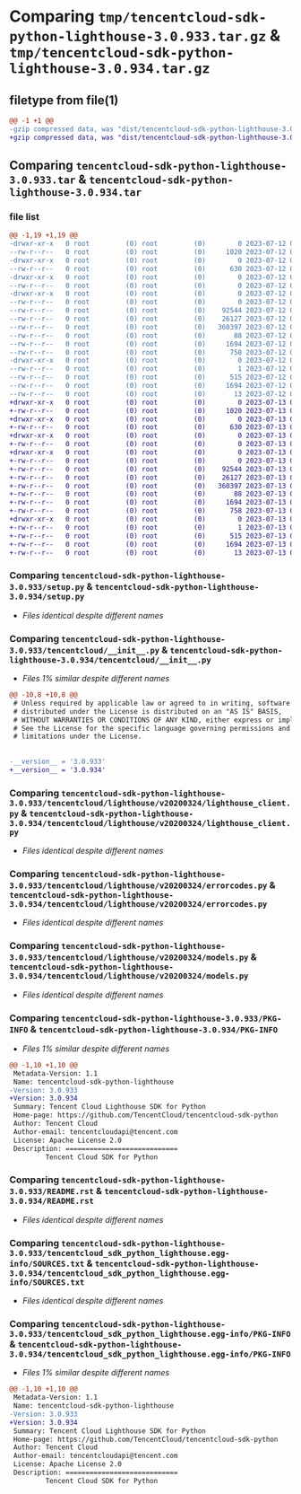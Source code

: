 # Comparing `tmp/tencentcloud-sdk-python-lighthouse-3.0.933.tar.gz` & `tmp/tencentcloud-sdk-python-lighthouse-3.0.934.tar.gz`

## filetype from file(1)

```diff
@@ -1 +1 @@
-gzip compressed data, was "dist/tencentcloud-sdk-python-lighthouse-3.0.933.tar", last modified: Wed Jul 12 00:32:54 2023, max compression
+gzip compressed data, was "dist/tencentcloud-sdk-python-lighthouse-3.0.934.tar", last modified: Thu Jul 13 00:25:21 2023, max compression
```

## Comparing `tencentcloud-sdk-python-lighthouse-3.0.933.tar` & `tencentcloud-sdk-python-lighthouse-3.0.934.tar`

### file list

```diff
@@ -1,19 +1,19 @@
-drwxr-xr-x   0 root         (0) root         (0)        0 2023-07-12 00:32:54.000000 tencentcloud-sdk-python-lighthouse-3.0.933/
--rw-r--r--   0 root         (0) root         (0)     1020 2023-07-12 00:32:54.000000 tencentcloud-sdk-python-lighthouse-3.0.933/setup.py
-drwxr-xr-x   0 root         (0) root         (0)        0 2023-07-12 00:32:54.000000 tencentcloud-sdk-python-lighthouse-3.0.933/tencentcloud/
--rw-r--r--   0 root         (0) root         (0)      630 2023-07-12 00:32:54.000000 tencentcloud-sdk-python-lighthouse-3.0.933/tencentcloud/__init__.py
-drwxr-xr-x   0 root         (0) root         (0)        0 2023-07-12 00:32:54.000000 tencentcloud-sdk-python-lighthouse-3.0.933/tencentcloud/lighthouse/
--rw-r--r--   0 root         (0) root         (0)        0 2023-07-12 00:32:54.000000 tencentcloud-sdk-python-lighthouse-3.0.933/tencentcloud/lighthouse/__init__.py
-drwxr-xr-x   0 root         (0) root         (0)        0 2023-07-12 00:32:54.000000 tencentcloud-sdk-python-lighthouse-3.0.933/tencentcloud/lighthouse/v20200324/
--rw-r--r--   0 root         (0) root         (0)        0 2023-07-12 00:32:54.000000 tencentcloud-sdk-python-lighthouse-3.0.933/tencentcloud/lighthouse/v20200324/__init__.py
--rw-r--r--   0 root         (0) root         (0)    92544 2023-07-12 00:32:54.000000 tencentcloud-sdk-python-lighthouse-3.0.933/tencentcloud/lighthouse/v20200324/lighthouse_client.py
--rw-r--r--   0 root         (0) root         (0)    26127 2023-07-12 00:32:54.000000 tencentcloud-sdk-python-lighthouse-3.0.933/tencentcloud/lighthouse/v20200324/errorcodes.py
--rw-r--r--   0 root         (0) root         (0)   360397 2023-07-12 00:32:54.000000 tencentcloud-sdk-python-lighthouse-3.0.933/tencentcloud/lighthouse/v20200324/models.py
--rw-r--r--   0 root         (0) root         (0)       88 2023-07-12 00:32:54.000000 tencentcloud-sdk-python-lighthouse-3.0.933/setup.cfg
--rw-r--r--   0 root         (0) root         (0)     1694 2023-07-12 00:32:54.000000 tencentcloud-sdk-python-lighthouse-3.0.933/PKG-INFO
--rw-r--r--   0 root         (0) root         (0)      758 2023-07-12 00:32:54.000000 tencentcloud-sdk-python-lighthouse-3.0.933/README.rst
-drwxr-xr-x   0 root         (0) root         (0)        0 2023-07-12 00:32:54.000000 tencentcloud-sdk-python-lighthouse-3.0.933/tencentcloud_sdk_python_lighthouse.egg-info/
--rw-r--r--   0 root         (0) root         (0)        1 2023-07-12 00:32:54.000000 tencentcloud-sdk-python-lighthouse-3.0.933/tencentcloud_sdk_python_lighthouse.egg-info/dependency_links.txt
--rw-r--r--   0 root         (0) root         (0)      515 2023-07-12 00:32:54.000000 tencentcloud-sdk-python-lighthouse-3.0.933/tencentcloud_sdk_python_lighthouse.egg-info/SOURCES.txt
--rw-r--r--   0 root         (0) root         (0)     1694 2023-07-12 00:32:54.000000 tencentcloud-sdk-python-lighthouse-3.0.933/tencentcloud_sdk_python_lighthouse.egg-info/PKG-INFO
--rw-r--r--   0 root         (0) root         (0)       13 2023-07-12 00:32:54.000000 tencentcloud-sdk-python-lighthouse-3.0.933/tencentcloud_sdk_python_lighthouse.egg-info/top_level.txt
+drwxr-xr-x   0 root         (0) root         (0)        0 2023-07-13 00:25:21.000000 tencentcloud-sdk-python-lighthouse-3.0.934/
+-rw-r--r--   0 root         (0) root         (0)     1020 2023-07-13 00:25:21.000000 tencentcloud-sdk-python-lighthouse-3.0.934/setup.py
+drwxr-xr-x   0 root         (0) root         (0)        0 2023-07-13 00:25:21.000000 tencentcloud-sdk-python-lighthouse-3.0.934/tencentcloud/
+-rw-r--r--   0 root         (0) root         (0)      630 2023-07-13 00:25:21.000000 tencentcloud-sdk-python-lighthouse-3.0.934/tencentcloud/__init__.py
+drwxr-xr-x   0 root         (0) root         (0)        0 2023-07-13 00:25:21.000000 tencentcloud-sdk-python-lighthouse-3.0.934/tencentcloud/lighthouse/
+-rw-r--r--   0 root         (0) root         (0)        0 2023-07-13 00:25:21.000000 tencentcloud-sdk-python-lighthouse-3.0.934/tencentcloud/lighthouse/__init__.py
+drwxr-xr-x   0 root         (0) root         (0)        0 2023-07-13 00:25:21.000000 tencentcloud-sdk-python-lighthouse-3.0.934/tencentcloud/lighthouse/v20200324/
+-rw-r--r--   0 root         (0) root         (0)        0 2023-07-13 00:25:21.000000 tencentcloud-sdk-python-lighthouse-3.0.934/tencentcloud/lighthouse/v20200324/__init__.py
+-rw-r--r--   0 root         (0) root         (0)    92544 2023-07-13 00:25:21.000000 tencentcloud-sdk-python-lighthouse-3.0.934/tencentcloud/lighthouse/v20200324/lighthouse_client.py
+-rw-r--r--   0 root         (0) root         (0)    26127 2023-07-13 00:25:21.000000 tencentcloud-sdk-python-lighthouse-3.0.934/tencentcloud/lighthouse/v20200324/errorcodes.py
+-rw-r--r--   0 root         (0) root         (0)   360397 2023-07-13 00:25:21.000000 tencentcloud-sdk-python-lighthouse-3.0.934/tencentcloud/lighthouse/v20200324/models.py
+-rw-r--r--   0 root         (0) root         (0)       88 2023-07-13 00:25:21.000000 tencentcloud-sdk-python-lighthouse-3.0.934/setup.cfg
+-rw-r--r--   0 root         (0) root         (0)     1694 2023-07-13 00:25:21.000000 tencentcloud-sdk-python-lighthouse-3.0.934/PKG-INFO
+-rw-r--r--   0 root         (0) root         (0)      758 2023-07-13 00:25:21.000000 tencentcloud-sdk-python-lighthouse-3.0.934/README.rst
+drwxr-xr-x   0 root         (0) root         (0)        0 2023-07-13 00:25:21.000000 tencentcloud-sdk-python-lighthouse-3.0.934/tencentcloud_sdk_python_lighthouse.egg-info/
+-rw-r--r--   0 root         (0) root         (0)        1 2023-07-13 00:25:21.000000 tencentcloud-sdk-python-lighthouse-3.0.934/tencentcloud_sdk_python_lighthouse.egg-info/dependency_links.txt
+-rw-r--r--   0 root         (0) root         (0)      515 2023-07-13 00:25:21.000000 tencentcloud-sdk-python-lighthouse-3.0.934/tencentcloud_sdk_python_lighthouse.egg-info/SOURCES.txt
+-rw-r--r--   0 root         (0) root         (0)     1694 2023-07-13 00:25:21.000000 tencentcloud-sdk-python-lighthouse-3.0.934/tencentcloud_sdk_python_lighthouse.egg-info/PKG-INFO
+-rw-r--r--   0 root         (0) root         (0)       13 2023-07-13 00:25:21.000000 tencentcloud-sdk-python-lighthouse-3.0.934/tencentcloud_sdk_python_lighthouse.egg-info/top_level.txt
```

### Comparing `tencentcloud-sdk-python-lighthouse-3.0.933/setup.py` & `tencentcloud-sdk-python-lighthouse-3.0.934/setup.py`

 * *Files identical despite different names*

### Comparing `tencentcloud-sdk-python-lighthouse-3.0.933/tencentcloud/__init__.py` & `tencentcloud-sdk-python-lighthouse-3.0.934/tencentcloud/__init__.py`

 * *Files 1% similar despite different names*

```diff
@@ -10,8 +10,8 @@
 # Unless required by applicable law or agreed to in writing, software
 # distributed under the License is distributed on an "AS IS" BASIS,
 # WITHOUT WARRANTIES OR CONDITIONS OF ANY KIND, either express or implied.
 # See the License for the specific language governing permissions and
 # limitations under the License.
 
 
-__version__ = '3.0.933'
+__version__ = '3.0.934'
```

### Comparing `tencentcloud-sdk-python-lighthouse-3.0.933/tencentcloud/lighthouse/v20200324/lighthouse_client.py` & `tencentcloud-sdk-python-lighthouse-3.0.934/tencentcloud/lighthouse/v20200324/lighthouse_client.py`

 * *Files identical despite different names*

### Comparing `tencentcloud-sdk-python-lighthouse-3.0.933/tencentcloud/lighthouse/v20200324/errorcodes.py` & `tencentcloud-sdk-python-lighthouse-3.0.934/tencentcloud/lighthouse/v20200324/errorcodes.py`

 * *Files identical despite different names*

### Comparing `tencentcloud-sdk-python-lighthouse-3.0.933/tencentcloud/lighthouse/v20200324/models.py` & `tencentcloud-sdk-python-lighthouse-3.0.934/tencentcloud/lighthouse/v20200324/models.py`

 * *Files identical despite different names*

### Comparing `tencentcloud-sdk-python-lighthouse-3.0.933/PKG-INFO` & `tencentcloud-sdk-python-lighthouse-3.0.934/PKG-INFO`

 * *Files 1% similar despite different names*

```diff
@@ -1,10 +1,10 @@
 Metadata-Version: 1.1
 Name: tencentcloud-sdk-python-lighthouse
-Version: 3.0.933
+Version: 3.0.934
 Summary: Tencent Cloud Lighthouse SDK for Python
 Home-page: https://github.com/TencentCloud/tencentcloud-sdk-python
 Author: Tencent Cloud
 Author-email: tencentcloudapi@tencent.com
 License: Apache License 2.0
 Description: ============================
         Tencent Cloud SDK for Python
```

### Comparing `tencentcloud-sdk-python-lighthouse-3.0.933/README.rst` & `tencentcloud-sdk-python-lighthouse-3.0.934/README.rst`

 * *Files identical despite different names*

### Comparing `tencentcloud-sdk-python-lighthouse-3.0.933/tencentcloud_sdk_python_lighthouse.egg-info/SOURCES.txt` & `tencentcloud-sdk-python-lighthouse-3.0.934/tencentcloud_sdk_python_lighthouse.egg-info/SOURCES.txt`

 * *Files identical despite different names*

### Comparing `tencentcloud-sdk-python-lighthouse-3.0.933/tencentcloud_sdk_python_lighthouse.egg-info/PKG-INFO` & `tencentcloud-sdk-python-lighthouse-3.0.934/tencentcloud_sdk_python_lighthouse.egg-info/PKG-INFO`

 * *Files 1% similar despite different names*

```diff
@@ -1,10 +1,10 @@
 Metadata-Version: 1.1
 Name: tencentcloud-sdk-python-lighthouse
-Version: 3.0.933
+Version: 3.0.934
 Summary: Tencent Cloud Lighthouse SDK for Python
 Home-page: https://github.com/TencentCloud/tencentcloud-sdk-python
 Author: Tencent Cloud
 Author-email: tencentcloudapi@tencent.com
 License: Apache License 2.0
 Description: ============================
         Tencent Cloud SDK for Python
```

